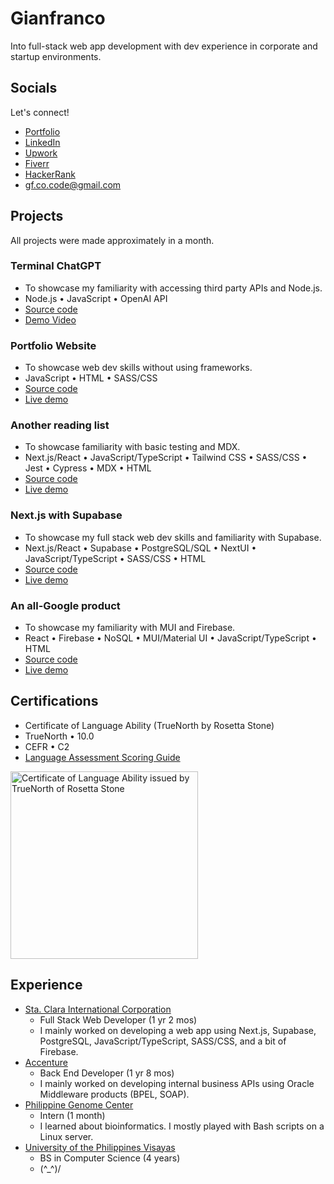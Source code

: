 # Gianfranco

Into full-stack web app development with dev experience in corporate and startup environments.

## Socials

Let's connect!

- [Portfolio](https://gf-co.github.io)
- [LinkedIn](https://www.linkedin.com/in/gfco)
- [Upwork](https://www.upwork.com/freelancers/~01ffd771f5852e6363)
- [Fiverr](https://www.fiverr.com/gf_co_dev)
- [HackerRank](https://www.hackerrank.com/profile/gf_co_code)
- gf.co.code@gmail.com

## Projects

All projects were made approximately in a month.

### Terminal ChatGPT

- To showcase my familiarity with accessing third party APIs and Node.js.
- Node.js • JavaScript • OpenAI API
- [Source code](https://github.com/gf-co/terminal-chat-gpt)
- [Demo Video](https://github.com/gf-co/terminal-chat-gpt)

### Portfolio Website

- To showcase web dev skills without using frameworks.
- JavaScript • HTML • SASS/CSS
- [Source code](https://github.com/gf-co/gf-co.github.io)
- [Live demo](https://gf-co.github.io/)

### Another reading list

- To showcase familiarity with basic testing and MDX.
- Next.js/React • JavaScript/TypeScript • Tailwind CSS • SASS/CSS • Jest • Cypress • MDX • HTML
- [Source code](https://github.com/gf-co/another-book-list-website)
- [Live demo](https://another-book-list-website.vercel.app/)

### Next.js with Supabase

- To showcase my full stack web dev skills and familiarity with Supabase.
- Next.js/React • Supabase • PostgreSQL/SQL • NextUI • JavaScript/TypeScript • SASS/CSS • HTML
- [Source code](https://github.com/gf-co/nextjs-with-supabase)
- [Live demo](https://nextjs-with-supabase-nine-zeta.vercel.app/)

### An all-Google product

- To showcase my familiarity with MUI and Firebase.
- React • Firebase • NoSQL • MUI/Material UI • JavaScript/TypeScript • HTML
- [Source code](https://github.com/gf-co/all-google-product)
- [Live demo](https://all-googly-product.firebaseapp.com/)

## Certifications

- Certificate of Language Ability (TrueNorth by Rosetta Stone)
- TrueNorth • 10.0
- CEFR • C2
- [Language Assessment Scoring Guide](https://blog.emmersion.ai/a-beginners-guide-to-language-assessmentscoring)
<img width="300" alt="Certificate of Language Ability issued by TrueNorth of Rosetta Stone" src="https://github.com/gf-co/gf-co/assets/145439449/64604e09-4e01-448d-8207-03d2127df5e4">

## Experience

- [Sta. Clara International Corporation](https://staclara.com.ph/)
  - Full Stack Web Developer (1 yr 2 mos)
  - I mainly worked on developing a web app using Next.js, Supabase, PostgreSQL, JavaScript/TypeScript, SASS/CSS, and a bit of Firebase.
- [Accenture](https://www.accenture.com/)
  - Back End Developer (1 yr 8 mos)
  - I mainly worked on developing internal business APIs using Oracle Middleware products (BPEL, SOAP).
- [Philippine Genome Center](https://pgc.up.edu.ph/)
  - Intern (1 month)
  - I learned about bioinformatics. I mostly played with Bash scripts on a Linux server.
- [University of the Philippines Visayas](https://www.upv.edu.ph/)
  - BS in Computer Science (4 years)
  - (^_^)/
